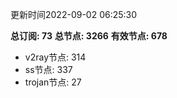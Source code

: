 更新时间2022-09-02 06:25:30

**总订阅: 73**
**总节点: 3266**
**有效节点: 678**
- v2ray节点: 314
- ss节点: 337
- trojan节点: 27

